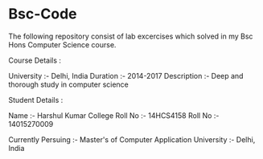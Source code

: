 # Bsc-Code

The following repository consist of lab excercises which solved in my Bsc Hons Computer Science course. 

Course Details :

University :- Delhi, India
Duration :- 2014-2017
Description :- Deep and thorough study in computer science

Student Details :

Name :- Harshul Kumar
College Roll No :- 14HCS4158
Roll No :- 14015270009

Currently Persuing :- Master's of Computer Application 
University :- Delhi, India


